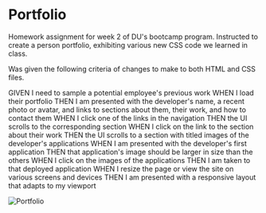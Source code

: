 # Portfolio

Homework assignment for week 2 of DU's bootcamp program.
Instructed to create a person portfolio, exhibiting various new CSS code we learned in class.

Was given the following criteria of changes to make to both HTML and CSS files.

GIVEN I need to sample a potential employee's previous work
WHEN I load their portfolio
THEN I am presented with the developer's name, a recent photo or avatar, and links to sections about them, their work, and how to contact them
WHEN I click one of the links in the navigation
THEN the UI scrolls to the corresponding section
WHEN I click on the link to the section about their work
THEN the UI scrolls to a section with titled images of the developer's applications
WHEN I am presented with the developer's first application
THEN that application's image should be larger in size than the others
WHEN I click on the images of the applications
THEN I am taken to that deployed application
WHEN I resize the page or view the site on various screens and devices
THEN I am presented with a responsive layout that adapts to my viewport

![Portfolio](https://user-images.githubusercontent.com/90938940/139514550-b75fa342-a67f-4cdd-b6a7-a57b6579b934.png)
